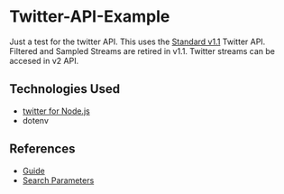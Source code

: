 # Twitter-API-Example
Just a test for the twitter API. This uses the [Standard v1.1](https://developer.twitter.com/en/docs/twitter-api/v1) Twitter API. Filtered and Sampled Streams are retired in v1.1. Twitter streams can be accesed in v2 API. 

## Technologies Used
* [twitter for Node.js](https://www.npmjs.com/package/twitter)
* dotenv

## References
* [Guide](https://medium.com/@federicojordn/simplertapp-twitter-search-api-with-node-js-29e4664db299)
* [Search Parameters](https://developer.twitter.com/en/docs/twitter-api/v1/tweets/search/api-reference/get-search-tweets)